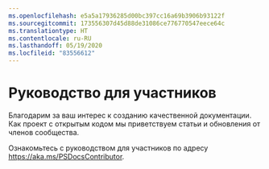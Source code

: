 ```yaml
---
ms.openlocfilehash: e5a5a17936285d00bc397cc16a69b3906b93122f
ms.sourcegitcommit: 173556307d45d88de31086ce776770547eece64c
ms.translationtype: HT
ms.contentlocale: ru-RU
ms.lasthandoff: 05/19/2020
ms.locfileid: "83556612"
---
```

# <a name="contributor-guide"></a>Руководство для участников

Благодарим за ваш интерес к созданию качественной документации.
Как проект с открытым кодом мы приветствуем статьи и обновления от членов сообщества.

Ознакомьтесь с руководством для участников по адресу https://aka.ms/PSDocsContributor.
